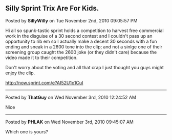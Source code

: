 ## Silly Sprint Trix Are For Kids.
Posted by **SillyWilly** on Tue November 2nd, 2010 09:05:57 PM

Hi all so spunk-tastic sprint holds a competition to harvest free commercial work in the disguise of a 30 second contest and I couldn't pass up an opportunity to rib em so I actually make a decent 30 seconds with a fun ending and sneak in a 2600 tone into the clip; and not a sinlge one of their screening group caught the 2600 joke (or they didn't care) because the video made it to their competition. 

Don't worry about the voting and all that crap I just thought you guys might enjoy the clip.

<http://now.sprint.com/e?AI52U1o1CuI>

--------------------------------------------------------------------------------

Posted by **ThatGuy** on Wed November 3rd, 2010 12:24:52 AM

Nice

--------------------------------------------------------------------------------

Posted by **PHLAK** on Wed November 3rd, 2010 09:45:07 AM

Which one is yours?
